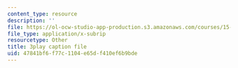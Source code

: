 ```yaml
---
content_type: resource
description: ''
file: https://ol-ocw-studio-app-production.s3.amazonaws.com/courses/15-401-finance-theory-i-fall-2008/47841bf6f77c1104e65df410ef6b9bde_a5PF2PcElV0.srt
file_type: application/x-subrip
resourcetype: Other
title: 3play caption file
uid: 47841bf6-f77c-1104-e65d-f410ef6b9bde
---
```

